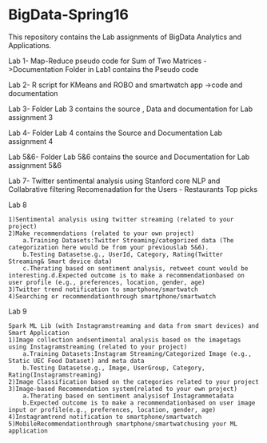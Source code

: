 # BigData-Spring16
This repository contains the Lab assignments of BigData Analytics and Applications.

Lab 1- Map-Reduce pseudo code for Sum of Two Matrices
   ->Documentation Folder in Lab1 contains the Pseudo code
   
Lab 2- R script for KMeans and ROBO and smartwatch app
   ->code and documentation

Lab 3- Folder Lab 3 contains the source , Data and documentation for Lab assignment 3

Lab 4- Folder Lab 4 contains the Source and Documentation  Lab assignment  4

Lab 5&6- Folder Lab 5&6 contains the source and Documentation for Lab assignment 5&6 

Lab 7- Twitter sentimental analysis using Stanford core NLP and Collabrative filtering Recomenadation for the Users - Restaurants Top picks

Lab 8
    
	1)Sentimental analysis using twitter streaming (related to your project)
	2)Make recommendations (related to your own project) 
		a.Training Datasets:Twitter Streaming/categorized data (The categorization here would be from your previouslab 5&6).
		b.Testing Datasetse.g., UserId, Category, Rating(Twitter Streaming& Smart device data)
		c.Therating based on sentiment analysis, retweet count would be interesting.d.Expected outcome is to make a recommendationbased on user profile (e.g., preferences, location, gender, age)
	3)Twitter trend notification to smartphone/smartwatch
	4)Searching or recommendationthrough smartphone/smartwatch

Lab 9
    
	Spark ML Lib (with Instagramstreaming and data from smart devices) and Smart Application
	1)Image collection andsentimental analysis based on the imagetags using Instagramstreaming (related to your project)
		a.Training Datasets:Instagram Streaming/Categorized Image (e.g., Static UEC Food Dataset) and meta data 
		b.Testing Datasetse.g., Image, UserGroup, Category, Rating(Instagramstreaming)
	2)Image Classification based on the categories related to your project 
	3)Image-based Recommendation system(related to your own project) 
		a.Therating based on sentiment analysisof Instagrammetadata
		b.Expected outcome is to make a recommendationbased on user image input or profile(e.g., preferences, location, gender, age)
	4)Instagramtrend notification to smartphone/smartwatch
	5)MobileRecommendationthrough smartphone/smartwatchusing your ML application